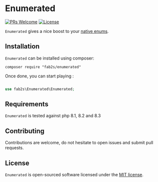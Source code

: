 # Enumerated
[![PRs Welcome](https://img.shields.io/badge/PRs-welcome-brightgreen.svg?style=flat)](http://makeapullrequest.com) [![License](http://poser.pugx.org/fab2s/Enumerated/license)](https://packagist.org/packages/fab2s/Enumerated)

`Enumerated` gives a nice boost to your [native enums](https://www.php.net/manual/en/language.types.enumerations.php).

## Installation

`Enumerated` can be installed using composer:

```shell
composer require "fab2s/enumerated"
```

Once done, you can start playing :

```php

use fab2s\Enumerated\Enumerated;

```

## Requirements

`Enumerated` is tested against php 8.1, 8.2 and 8.3

## Contributing

Contributions are welcome, do not hesitate to open issues and submit pull requests.

## License

`Enumerated` is open-sourced software licensed under the [MIT license](http://opensource.org/licenses/MIT).
